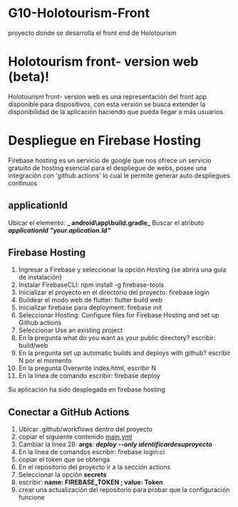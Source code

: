 # G10-Holotourism-Front

proyecto donde se desarrolla el front end de Holotourism

# Holotourism front- version web (beta)!

Holotourism front- version web es una representación del front app disponible para dispositivos, con esta versión se busca extender la disponibilidad de la aplicación haciendo que pueda llegar a más usuarios.

# Despliegue en Firebase Hosting

Firebase hosting es un servicio de google que nos ofrece un servicio gratuito de hosting esencial para el despliegue de webs, posee una integración con 'github actions' lo cual le permite generar auto despliegues continuos

## applicationId

Ubicar el elemento: **_ android\app\build.gradle_**
Buscar el atributo **_applicationId "your.aplication.Id"_**

## Firebase Hosting

1.  Ingresar a Firebase y seleccionar la opción Hosting (se abrirá una guía de instalación)
2.  Instalar FirebaseCLI: npm install -g firebase-tools
3.  Inicializar el proyecto en el directorio del proyecto: firebase login
4.  Buildear el modo web de flutter: flutter build web
5.  Inicializar firebase para deployment: firebase init
6.  Seleccionar Hosting: Configure files for Firebase Hosting and set up Github actions
7.  Seleccionar Use an existing project
8.  En la pregunta what do you want as your public directory? escribir: build/web
9.  En la pregunta set up automatic builds and deploys with github? escribir N por el momento
10. En la pregunta Overwrite index.html, escribir N
11. En la línea de comando escribir: firebase deploy

Su aplicación ha sido desplegada en firebase hosting

## Conectar a GitHub Actions

1.  Ubicar .github/workflows dentro del proyecto
2.  copiar el siguiente contenido [main.yml](https://github.com/JohannesMilke/flutter_firebase_hosting/blob/master/.github/workflows/main.yml)
3.  Cambiar la línea 28: **args**: **_deploy --only identificardesuproyecto_**
4.  En la línea de comandos escribir: firebase login:ci
5.  copiar el token que se obtenga
6.  En el repositorio del proyecto ir a la sección actions
7.  Seleccionar la opción **secrets**
8.  escribir: **name: FIREBASE_TOKEN ; value: Token**
9.  crear una actualización del repositorio para probar que la configuración funcione
